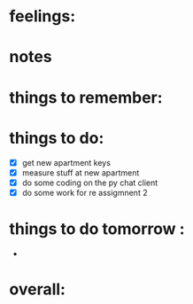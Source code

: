 # feelings:

# notes

# things to remember:

# things to do:
- [x] get new apartment keys
- [x] measure stuff at new apartment
- [x] do some coding on the py chat client
- [x] do some work for re assigmnent 2
# things to do tomorrow :
- 
# overall:

